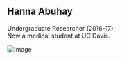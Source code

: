 ## Hanna Abuhay  
Undergraduate Researcher (2016-17).   
Now a medical student at UC Davis. 

![image](https://user-images.githubusercontent.com/10063921/132963215-66516291-e6c0-4cf8-b4f6-7379e75f2d93.png)
